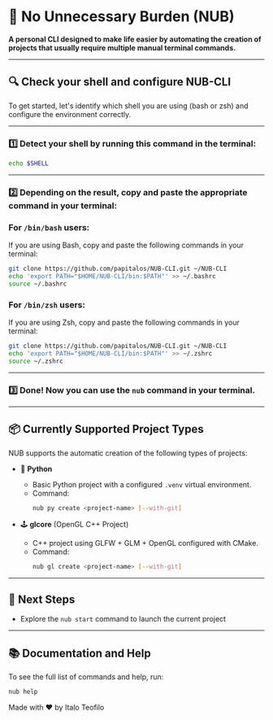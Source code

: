 # 🚀 No Unnecessary Burden (NUB)

**A personal CLI designed to make life easier by automating the creation of projects that usually require multiple manual terminal commands.**

---

## 🔍 Check your shell and configure NUB-CLI

To get started, let's identify which shell you are using (bash or zsh) and configure the environment correctly.

---

### 1️⃣ Detect your shell by running this command in the terminal:

```bash
echo $SHELL
```

---

### 2️⃣ Depending on the result, copy and paste the appropriate command in your terminal:

### For `/bin/bash` users:
If you are using Bash, copy and paste the following commands in your terminal:
```bash
git clone https://github.com/papitalos/NUB-CLI.git ~/NUB-CLI
echo 'export PATH="$HOME/NUB-CLI/bin:$PATH"' >> ~/.bashrc
source ~/.bashrc
```

### For `/bin/zsh` users:
If you are using Zsh, copy and paste the following commands in your terminal:
```zsh
git clone https://github.com/papitalos/NUB-CLI.git ~/NUB-CLI
echo 'export PATH="$HOME/NUB-CLI/bin:$PATH"' >> ~/.zshrc
source ~/.zshrc
```

---

### 3️⃣ Done! Now you can use the `nub` command in your terminal.

---

## 📦 Currently Supported Project Types

NUB supports the automatic creation of the following types of projects:

- 🐍 **Python**  
  - Basic Python project with a configured `.venv` virtual environment.  
  - Command:  
    ```bash
    nub py create <project-name> [--with-git]
    ```

- 🕹️ **glcore** (OpenGL C++ Project)  
  - C++ project using GLFW + GLM + OpenGL configured with CMake.  
  - Command:  
    ```bash
    nub gl create <project-name> [--with-git]
    ```

---

## 🎯 Next Steps

- Explore the `nub start` command to launch the current project  

---

## 📚 Documentation and Help

To see the full list of commands and help, run:

```bash
nub help
```
Made with ❤️ by Italo Teofilo

